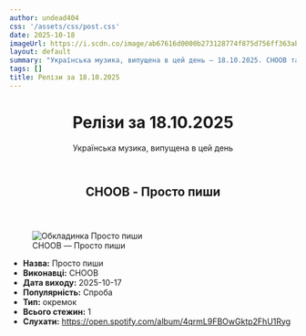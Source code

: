 ```yaml
---
author: undead404
css: '/assets/css/post.css'
date: 2025-10-18
imageUrl: https://i.scdn.co/image/ab67616d0000b273128774f875d756ff363ab795
layout: default
summary: "Українська музика, випущена в цей день – 18.10.2025. CHOOB та інші"
tags: []
title: Релізи за 18.10.2025
---
```


<main class="main-content">
  <header>
    <h1>Релізи за <time datetime="2025-10-18">18.10.2025</time></h1>
    <p class="summary">Українська музика, випущена в цей день</p>
      <ul class="tags">
      </ul>
  </header>
  <section class="releases">
    <article class="release">
      <header>
        <h2>
          CHOOB - Просто пиши
        </h2>
      </header>
      <figure>
        <img src="https://i.scdn.co/image/ab67616d0000b273128774f875d756ff363ab795" alt="Обкладинка Просто пиши">
        <figcaption>CHOOB — Просто пиши</figcaption>
      </figure>
      <ul>
        <li><strong>Назва:</strong> Просто пиши</li>
        <li><strong>Виконавці:</strong> CHOOB</li>
        <li><strong>Дата виходу:</strong> 2025-10-17</li>
        <li><strong>Популярність:</strong> Спроба</li>
        <li><strong>Тип:</strong> окремок</li>
        <li><strong>Всього стежин:</strong> 1</li>
        <li><strong>Слухати:</strong> <a href="https://open.spotify.com/album/4qrmL9FBOwGktp2FhU1Ryg" target="_blank">https:&#x2F;&#x2F;open.spotify.com&#x2F;album&#x2F;4qrmL9FBOwGktp2FhU1Ryg</a></li>
      </ul>
    </article>
  </section>
</main>